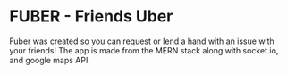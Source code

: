 # FUBER - Friends Uber

Fuber was created so you can request or lend a hand with an issue with your friends! The app is made from the MERN stack along with socket.io, and google maps API.
